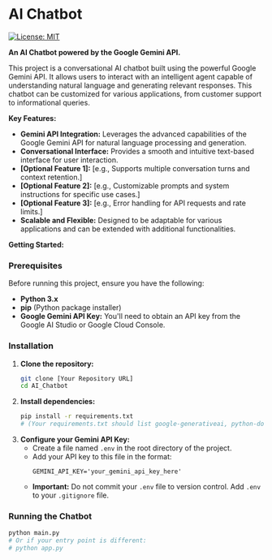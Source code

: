 # AI Chatbot 
  
[![License: MIT](https://img.shields.io/badge/License-MIT-yellow.svg)](https://opensource.org/licenses/MIT) 

**An AI Chatbot powered by the Google Gemini API.**
 
This project is a conversational AI chatbot built using the powerful Google Gemini API. It allows users to interact with an intelligent agent capable of understanding natural language and generating relevant responses. This chatbot can be customized for various applications, from customer support to informational queries.  

**Key Features:**
  
* **Gemini API Integration:** Leverages the advanced capabilities of the Google Gemini API for natural language processing and generation.
* **Conversational Interface:** Provides a smooth and intuitive text-based interface for user interaction. 
* **[Optional Feature 1]:** [e.g., Supports multiple conversation turns and context retention.]
* **[Optional Feature 2]:** [e.g., Customizable prompts and system instructions for specific use cases.]
* **[Optional Feature 3]:** [e.g., Error handling for API requests and rate limits.]
* **Scalable and Flexible:** Designed to be adaptable for various applications and can be extended with additional functionalities. 

**Getting Started:**

### Prerequisites 
  
Before running this project, ensure you have the following:

* **Python 3.x**
* **pip** (Python package installer)
* **Google Gemini API Key:** You'll need to obtain an API key from the Google AI Studio or Google Cloud Console. 

### Installation

1.  **Clone the repository:**
    ```bash
    git clone [Your Repository URL]
    cd AI_Chatbot
    ```
2.  **Install dependencies:**
    ```bash
    pip install -r requirements.txt
    # (Your requirements.txt should list google-generativeai, python-dotenv, etc.)
    ```
3.  **Configure your Gemini API Key:**
    * Create a file named `.env` in the root directory of the project.
    * Add your API key to this file in the format:
        ```
        GEMINI_API_KEY='your_gemini_api_key_here'
        ```
    * **Important:** Do not commit your `.env` file to version control. Add `.env` to your `.gitignore` file.

### Running the Chatbot

```bash
python main.py
# Or if your entry point is different:
# python app.py
